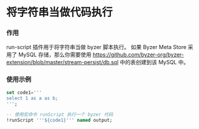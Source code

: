 # 将字符串当做代码执行

### 作用

run-script 插件用于将字符串当做 byzer 脚本执行。 如果 Byzer Meta Store 采用了 MySQL 存储，那么你需要使用 https://github.com/byzer-org/byzer-extension/blob/master/stream-persist/db.sql
中的表创建到该 MySQL 中。

### 使用示例

```sql
set code1='''
select 1 as a as b;
''';

-- 使用宏命令 runScript 执行一个 byzer 代码
!runScript '''${code1}''' named output;
```